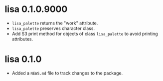 # lisa 0.1.0.9000

* `lisa_palette` returns the "work" attribute.
* `lisa_palette` preserves character class.
* Add S3 print method for objects of class `lisa_palette` to avoid printing attributes.

# lisa 0.1.0

* Added a `NEWS.md` file to track changes to the package.
